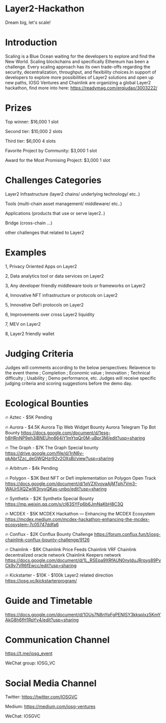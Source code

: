 # Layer2-Hackathon
Dream big, let's scale!

# Introduction
Scaling is a Blue Ocean waiting for the developers to explore and find the New World. Scaling blockchains and specifically Ethereum has been a challenge. Every scaling approach has its own trade-offs regarding the security, decentralization, throughput, and flexibility choices.In support of developers to explore more possibilities of Layer2 solutions and open up new paths, IOSG Ventures and Chainlink are organizing a global Layer2 hackathon, find more into here: https://readymag.com/erqiudao/3003222/

# Prizes
Top winner: $16,000 1 slot

Second tier: $10,000 2 slots

Third tier: $6,000 4 slots

Favorite Project by Community: $3,000 1 slot

Award for the Most Promising Project: $3,000 1 slot


# Challenges Categories
Layer2 Infrastructure (layer2 chains/ underlying technology/ etc..)

Tools (multi-chain asset management/ middleware/ etc..)

Applications (products that use or serve layer2..) 

Bridge (cross-chain ...)

other challenges that related to Layer2

# Examples

1, Privacy Oriented Apps on Layer2

2, Data analytics tool or data services on Layer2 

3, Any developer friendly middleware tools or frameworks on Layer2

4, Innovative NFT infrastructure or protocols on Layer2 

5, Innovative DeFi protocols on Layer2 

6, Improvements over cross Layer2 liquidity

7, MEV on Layer2

8, Layer2 friendly wallet

# Judging Criteria
Judges will comments according to the below perspectives: Relavence to the event theme ; Completion ; Economic value ; Innovation ; Technical difficulty ; Usability ; Demo performance, etc. Judges will receive specific judging criteria and scoring suggestions before the demo day.

# Ecological Bounties
🔥  Aztec -  $5K
Pending 

🔥  Aurora - $4.5K
Aurora Tip Web Widget Bounty
Aurora Telegram Tip Bot Bounty
https://docs.google.com/document/d/1esg-h8HRnNP9eh3jBNEUhn864jY1mYtqQr0M-uBpr3M/edit?usp=sharing

🔥  The Graph - $7K
The Graph Special bounty
https://drive.google.com/file/d/1nN6v-pkAbr1Zzc_deGWQHzr92v2OXsBi/view?usp=sharing 

🔥  Arbitrum - $4k
Pending

🔥  Polygon - $3K
Best NFT or Defi implementation on Polygon 
Open Track
https://docs.google.com/document/d/1qVZXlvoyaAjMTph7Vm3-WAUr5XQZwW3nyxQKas-unbo/edit?usp=sharing 

🔥  Synthetix - $2K
Synthetix Special Bounty
https://mp.weixin.qq.com/s/cI63SYFp6b6JmNaKbH8C3Q 

🔥  MCDEX - $5K
MCDEX Hackathon — Enhancing the MCDEX Ecosystem
https://mcdex.medium.com/mcdex-hackathon-enhancing-the-mcdex-ecosystem-7c05747ddfa6

🔥  Conflux - $2K
Conflux Bounty Challenge
https://forum.conflux.fun/t/iosg-chainlink-conflux-bounty-challenge/9126 

🔥  Chainlink - $8K
Chainlink Price Feeds
Chainlink VRF
Chainlink decentralized oracle network
Chainlink Keepers network
https://docs.google.com/document/d/1L_RSEpa9XRfAUN0nylduJRrpys89PvCk9y7VR6fEwcc/edit?usp=sharing 

🔥  Kickstarter - $10K - $100k
Layer2 related direction 
https://iosg.vc/kickstarterprogram/ 


# Guide and Timetable
https://docs.google.com/document/d/1OUs7N8nYpFgPENISY3kksplxz5KmYAkG8h6fH1RpYv4/edit?usp=sharing 

# Communication Channel
https://t.me/iosg_event

WeChat group: IOSG_VC

# Social Media Channel
Twitter: https://twitter.com/IOSGVC

Medium: https://medium.com/iosg-ventures

WeChat: IOSGVC















